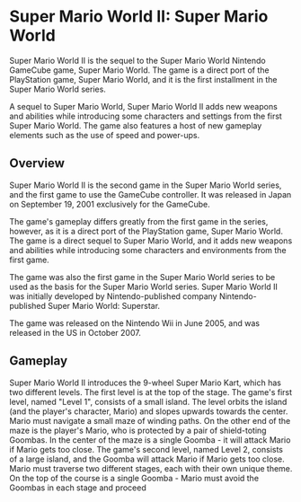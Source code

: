 # Super Mario World II: Super Mario World

Super Mario World II is the sequel to the Super Mario World Nintendo GameCube game, Super Mario World. The game is a direct port of the PlayStation game, Super Mario World, and it is the first installment in the Super Mario World series.

A sequel to Super Mario World, Super Mario World II adds new weapons and abilities while introducing some characters and settings from the first Super Mario World. The game also features a host of new gameplay elements such as the use of speed and power-ups.

## Overview

Super Mario World II is the second game in the Super Mario World series, and the first game to use the GameCube controller. It was released in Japan on September 19, 2001 exclusively for the GameCube.

The game's gameplay differs greatly from the first game in the series, however, as it is a direct port of the PlayStation game, Super Mario World. The game is a direct sequel to Super Mario World, and it adds new weapons and abilities while introducing some characters and environments from the first game.

The game was also the first game in the Super Mario World series to be used as the basis for the Super Mario World series. Super Mario World II was initially developed by Nintendo-published company Nintendo-published Super Mario World: Superstar.

The game was released on the Nintendo Wii in June 2005, and was released in the US in October 2007.

## Gameplay

Super Mario World II introduces the 9-wheel Super Mario Kart, which has two different levels. The first level is at the top of the stage. The game's first level, named "Level 1", consists of a small island. The level orbits the island (and the player's character, Mario) and slopes upwards towards the center. Mario must navigate a small maze of winding paths. On the other end of the maze is the player's Mario, who is protected by a pair of shield-toting Goombas. In the center of the maze is a single Goomba - it will attack Mario if Mario gets too close. The game's second level, named Level 2, consists of a large island, and the Goomba will attack Mario if Mario gets too close. Mario must traverse two different stages, each with their own unique theme. On the top of the course is a single Goomba - Mario must avoid the Goombas in each stage and proceed